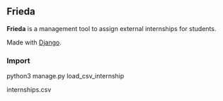 ## Frieda

__Frieda__ is a management tool to assign external internships for students.

Made with [Django](https://www.djangoproject.com).


### Import


python3 manage.py load_csv_internship 

internships.csv
